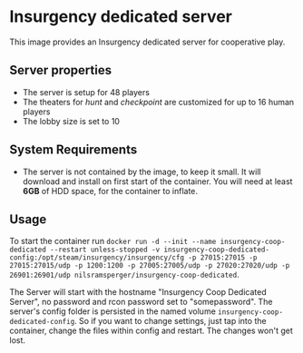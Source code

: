 # Insurgency dedicated server
This image provides an Insurgency dedicated server for cooperative play.

## Server properties
* The server is setup for 48 players
* The theaters for _hunt_ and _checkpoint_ are customized for up to 16 human players
* The lobby size is set to 10

## System Requirements
* The server is not contained by the image, to keep it small.
It will download and install on first start of the container.
You will need at least **6GB** of HDD space, for the container to inflate.

## Usage
To start the container run `docker run -d --init --name insurgency-coop-dedicated --restart unless-stopped -v insurgency-coop-dedicated-config:/opt/steam/insurgency/insurgency/cfg -p 27015:27015 -p 27015:27015/udp -p 1200:1200 -p 27005:27005/udp -p 27020:27020/udp -p 26901:26901/udp nilsramsperger/insurgency-coop-dedicated`.

The Server will start with the hostname "Insurgency Coop Dedicated Server", no password and rcon password set to "somepassword".
The server's config folder is persisted in the named volume `insurgency-coop-dedicated-config`.
So if you want to change settings, just tap into the container, change the files within config and restart.
The changes won't get lost.